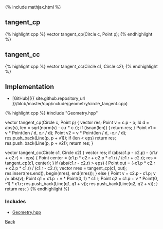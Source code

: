 {% include mathjax.html %}

## tangent_cp

{% highlight cpp %}
vector<Line> tangent_cp(Circle c, Point p);
{% endhighlight %}

## tangent_cc

{% highlight cpp %}
vector<Line> tangent_cc(Circle c1, Circle c2);
{% endhighlight %}

## Implementation

- [GitHub]({{ site.github.repository_url }}/blob/master/cpp/include/geometry/circle_tangent.cpp)

{% highlight cpp %}
#include "Geometry.hpp"

vector<Line> tangent_cp(Circle c, Point p) {
  vector<Line> res;
  Point v = c.p - p;
  ld d = abs(v), len = sqrt(norm(v) - c.r * c.r);
  if (isnan(len)) {
    return res;
  }
  Point v1 = v * Point(len / d, c.r / d);
  Point v2 = v * Point(len / d, -c.r / d);
  res.push_back(Line(p, p + v1));
  if (len < eps)
    return res;
  res.push_back(Line(p, p + v2));
  return res;
}

vector<Line> tangent_cc(Circle c1, Circle c2) {
  vector<Line> res;
  if (abs(c1.p - c2.p) - (c1.r + c2.r) > -eps) {
    Point center = (c1.p * c2.r + c2.p * c1.r) / (c1.r + c2.r);
    res = tangent_cp(c1, center);
  }
  if (abs(c1.r - c2.r) > eps) {
    Point out = (-c1.p * c2.r + c2.p * c1.r) / (c1.r - c2.r);
    vector<Line> nres = tangent_cp(c1, out);
    res.insert(res.end(), begin(nres), end(nres));
  } else {
    Point v = c2.p - c1.p;
    v /= abs(v);
    Point q1 = c1.p + v * Point(0, 1) * c1.r;
    Point q2 = c1.p + v * Point(0, -1) * c1.r;
    res.push_back(Line(q1, q1 + v));
    res.push_back(Line(q2, q2 + v));
  }
  return res;
}
{% endhighlight %}

### Includes

- [Geometry.hpp](Geometry)

[Back](../..)
